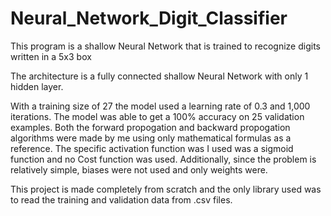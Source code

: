 # Neural_Network_Digit_Classifier
This program is a shallow Neural Network that is trained to recognize digits written in a 5x3 box

The architecture is a fully connected shallow Neural Network with only 1 hidden layer.

With a training size of 27 the model used a learning rate of 0.3 and 1,000 iterations. The model was able to get a 100% accuracy on 25 validation examples.
Both the forward propogation and backward propogation algorithms were made by me using only mathematical formulas as a reference.
The specific activation function was I used was a sigmoid function and no Cost function was used. Additionally, since the problem is relatively simple, biases were not used and only weights were.

This project is made completely from scratch and the only library used was to read the training and validation data from .csv files.
